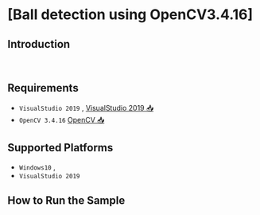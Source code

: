 #  **[Ball detection using OpenCV3.4.16]** 




<!-- 🔗[문제링크](https://www.acmicpc.net/problem/11404) -->







## Introduction

<!--[Sendbird](https://sendbird.com) provides the chat API and SDK for your app, enabling real-time communication among the users.-->

<!--- [**Chat Sample**](#chat-sample) has core chat features. Group channel and open channel are the two main channel types in which you can create various subtypes where users can send and receive messages. This sample is written with [Sendbird Chat SDK for Unreal](https://github.com/sendbird/sendbird-chat-sdk-unreal).-->

<br />


## Requirements

- `VisualStudio 2019` , [VisualStudio 2019 📥](https://visualstudio.microsoft.com/ko/vs/older-downloads/) 
- `OpenCV 3.4.16` [OpenCV 📥](https://opencv.org/releases/) 


## Supported Platforms

- `Windows10` ,
- `VisualStudio 2019`

## How to Run the Sample
